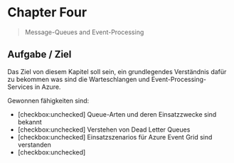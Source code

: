 # Chapter Four

> Message-Queues and Event-Processing

## Aufgabe / Ziel

Das Ziel von diesem Kapitel soll sein, ein grundlegendes Verständnis dafür zu bekommen was sind die Warteschlangen und Event-Processing-Services in Azure.

Gewonnen fähigkeiten sind:

   - [checkbox:unchecked] Queue-Arten und deren Einsatzzwecke sind bekannt
   - [checkbox:unchecked] Verstehen von Dead Letter Queues
   - [checkbox:unchecked] Einsatzszenarios für Azure Event Grid sind verstanden
   - [checkbox:unchecked] 
